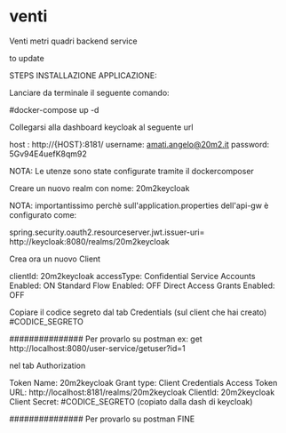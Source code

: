 # venti
Venti metri quadri backend service

to update

STEPS INSTALLAZIONE APPLICAZIONE:

Lanciare da terminale il seguente comando:

#docker-compose up -d

Collegarsi alla dashboard keycloak al seguente url

host : http://{HOST}:8181/
username: amati.angelo@20m2.it
password: 5Gv94E4uefK8qm92

NOTA: Le utenze sono state configurate tramite il dockercomposer

Creare un nuovo realm con nome: 20m2keycloak

NOTA: importantissimo perchè sull'application.properties dell'api-gw è configurato come:

spring.security.oauth2.resourceserver.jwt.issuer-uri= http://keycloak:8080/realms/20m2keycloak

Crea ora un nuovo Client

clientId: 20m2keycloak
accessType: Confidential
Service Accounts Enabled: ON
Standard Flow Enabled: OFF
Direct Access Grants Enabled: OFF

Copiare il codice segreto dal tab Credentials (sul client che hai creato) #CODICE_SEGRETO

############### Per provarlo su postman
ex: get http://localhost:8080/user-service/getuser?id=1

nel tab Authorization

Token Name: 20m2keycloak
Grant type: Client Credentials
Access Token URL: http://localhost:8181/realms/20m2keycloak
ClientId: 20m2keycloak
Client Secret: #CODICE_SEGRETO (copiato dalla dash di keycloak)


############### Per provarlo su postman FINE
